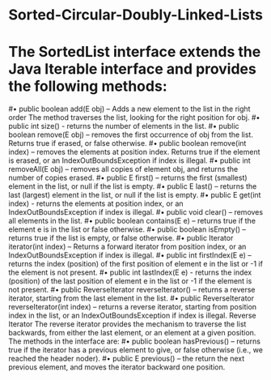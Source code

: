 # Sorted-Circular-Doubly-Linked-Lists
# The SortedList interface extends the Java Iterable interface and provides the following methods:
#• public boolean add(E obj) – Adds a new element to the list in the right order The method
traverses the list, looking for the right position for obj.
#• public int size() - returns the number of elements in the list.
#• public boolean remove(E obj) – removes the first occurrence of obj from the list. Returns
true if erased, or false otherwise.
#• public boolean remove(int index) – removes the elements at position index. Returns true if
the element is erased, or an IndexOutBoundsException if index is illegal.
#• public int removeAll(E obj) – removes all copies of element obj, and returns the number
of copies erased.
#• public E first() – returns the first (smallest) element in the list, or null if the list is empty.
#• public E last() – returns the last (largest) element in the list, or null if the list is empty.
#• public E get(int index) - returns the elements at position index, or an
IndexOutBoundsException if index is illegal.
#• public void clear() – removes all elements in the list.
#• public boolean contains(E e) – returns true if the element e is in the list or false otherwise.
#• public boolean isEmpty() – returns true if the list is empty, or false otherwise.
#• public Iterator<E> iterator(int index) – Returns a forward iterator from position index, or
an IndexOutBoundsException if index is illegal.
#• public int firstIndex(E e) – returns the index (position) of the first position of element e in
the list or -1 if the element is not present.
#• public int lastIndex(E e) - returns the index (position) of the last position of element e in
the list or -1 if the element is not present.
#• public ReverseIterator<E> reverseIterator() – returns a reverse iterator, starting from the
last element in the list.
#• public ReverseIterator<E> reverseIterator(int index) – returns a reverse iterator, starting
from position index in the list, or an IndexOutBoundsException if index is illegal.
Reverse Iterator
The reverse iterator provides the mechanism to traverse the list backwards, from either the last element, or an element at a given position. The methods in the interface are:
#• public boolean hasPrevious() – returns true if the iterator has a previous element to give, or false otherwise (i.e., we reached the header noder).
#• public E previous() – the return the next previous element, and moves the iterator backward one position.
